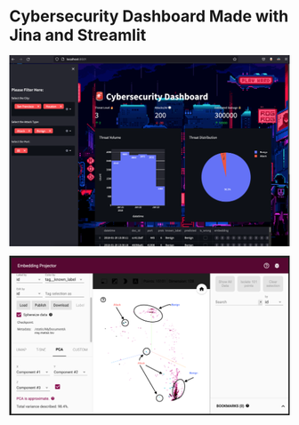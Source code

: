 # Cybersecurity Dashboard Made with Jina and Streamlit


![wip](data/usage/demo.png)

![wip](data/usage/embeddings_annotated.png)